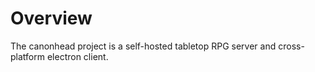# Overview
The canonhead project is a self-hosted tabletop RPG server and cross-platform electron client.
